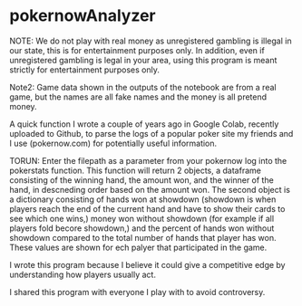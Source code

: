 # pokernowAnalyzer

NOTE: We do not play with real money as unregistered gambling is illegal in our state, this is for entertainment purposes only.
 In addition, even if unregistered gambling  is legal in your area, using this program is meant strictly for entertainment purposes only.

Note2: Game data shown in the outputs of the notebook are from a real game, but the names are all fake names and the money is all pretend money.

A quick function  I wrote a couple of years ago in Google Colab, recently uploaded to Github, to parse the logs of a popular poker site my friends and I  use (pokernow.com) for potentially useful information. 




TORUN: Enter the filepath as a parameter from your pokernow log into the pokerstats function. This function will return  2  objects, a dataframe consisting of the winning hand, the amount won, and the winner of the hand, in descneding order based on  the amount won. The second object is a dictionary consisting of hands won at showdown (showdown is when players reach the end of the current hand and have to show their cards to see which one wins,)  money won without showdown (for example  if all players fold becore showdown,) and the  percent of hands won without showdown compared to the total number of hands that  player has won. These values are shown for ech palyer that participated in the game.

I wrote this program because I believe it could give a competitive edge by understanding how players usually act. 

I shared this program with everyone I play with to avoid controversy. 


